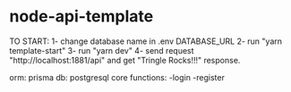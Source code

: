 # node-api-template

TO START:
1- change database name in .env DATABASE_URL
2- run "yarn template-start"
3- run "yarn dev"
4- send request "http://localhost:1881/api" and get "Tringle Rocks!!!" response.

orm: prisma
db: postgresql
core functions:
-login
-register
